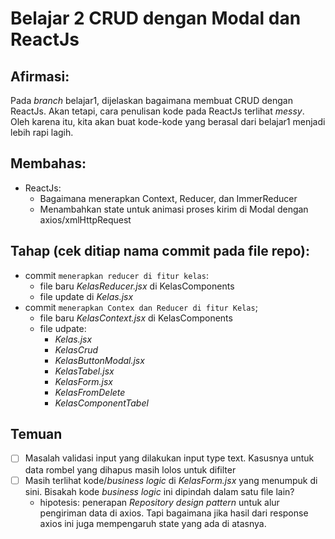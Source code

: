 # Belajar 2 CRUD dengan Modal dan ReactJs

## Afirmasi:
Pada _branch_ belajar1, dijelaskan bagaimana membuat CRUD dengan ReactJs. Akan tetapi, cara penulisan kode pada ReactJs terlihat _messy_. Oleh karena itu, kita akan buat kode-kode yang berasal dari belajar1 menjadi lebih rapi lagih.

## Membahas:
- ReactJs: 
    - Bagaimana menerapkan Context, Reducer, dan ImmerReducer
    - Menambahkan state untuk animasi proses kirim di Modal dengan axios/xmlHttpRequest

## Tahap (cek ditiap nama commit pada file repo):
- commit ```menerapkan reducer di fitur kelas```:
    - file baru *KelasReducer.jsx* di KelasComponents
    - file update di *Kelas.jsx*
- commit ``` menerapkan Contex dan Reducer di fitur Kelas ```;
    - file baru *KelasContext.jsx* di KelasComponents
    - file udpate:
        - *Kelas.jsx*
        - *KelasCrud*
        - *KelasButtonModal.jsx*
        - *KelasTabel.jsx*
        - *KelasForm.jsx*
        - *KelasFromDelete*
        - *KelasComponentTabel*

## Temuan
- [ ] Masalah validasi input yang dilakukan input type text. Kasusnya untuk data rombel yang dihapus masih lolos untuk difilter
- [ ] Masih terlihat kode/_business logic_ di *KelasForm.jsx* yang menumpuk di sini. Bisakah kode _business logic_ ini dipindah dalam satu file lain? 
    - hipotesis: penerapan *Repository design pattern* untuk alur pengiriman data di axios. Tapi bagaimana jika hasil dari response axios ini juga mempengaruh state yang ada di atasnya.

